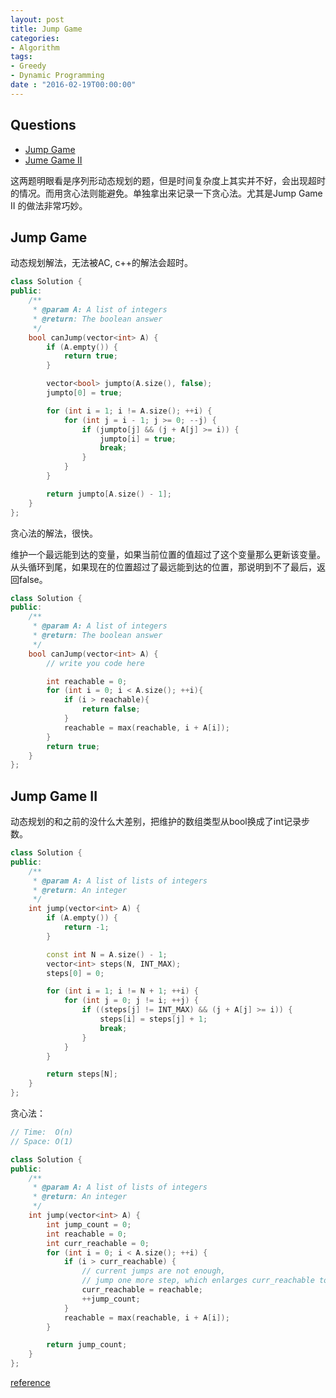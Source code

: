 ```yaml
---
layout: post
title: Jump Game
categories:
- Algorithm
tags:
- Greedy
- Dynamic Programming
date : "2016-02-19T00:00:00"
---
```


## Questions

* [Jump Game](http://www.lintcode.com/en/problem/jump-game/)
* [Jume Game II](http://www.lintcode.com/en/problem/jump-game-ii/)


这两题明眼看是序列形动态规划的题，但是时间复杂度上其实并不好，会出现超时的情况。而用贪心法则能避免。单独拿出来记录一下贪心法。尤其是Jump Game II 的做法非常巧妙。

## Jump Game

动态规划解法，无法被AC, c++的解法会超时。

~~~cpp
class Solution {
public:
    /**
     * @param A: A list of integers
     * @return: The boolean answer
     */
    bool canJump(vector<int> A) {
        if (A.empty()) {
            return true;
        }

        vector<bool> jumpto(A.size(), false);
        jumpto[0] = true;

        for (int i = 1; i != A.size(); ++i) {
            for (int j = i - 1; j >= 0; --j) {
                if (jumpto[j] && (j + A[j] >= i)) {
                    jumpto[i] = true;
                    break;
                }
            }
        }

        return jumpto[A.size() - 1];
    }
};
~~~

贪心法的解法，很快。

维护一个最远能到达的变量，如果当前位置的值超过了这个变量那么更新该变量。从头循环到尾，如果现在的位置超过了最远能到达的位置，那说明到不了最后，返回false。

~~~cpp
class Solution {
public:
    /**
     * @param A: A list of integers
     * @return: The boolean answer
     */
    bool canJump(vector<int> A) {
        // write you code here

        int reachable = 0;
        for (int i = 0; i < A.size(); ++i){
            if (i > reachable){
                return false;
            }
            reachable = max(reachable, i + A[i]);
        }
        return true;
    }
};
~~~


## Jump Game II

动态规划的和之前的没什么大差别，把维护的数组类型从bool换成了int记录步数。

~~~cpp
class Solution {
public:
    /**
     * @param A: A list of lists of integers
     * @return: An integer
     */
    int jump(vector<int> A) {
        if (A.empty()) {
            return -1;
        }

        const int N = A.size() - 1;
        vector<int> steps(N, INT_MAX);
        steps[0] = 0;

        for (int i = 1; i != N + 1; ++i) {
            for (int j = 0; j != i; ++j) {
                if ((steps[j] != INT_MAX) && (j + A[j] >= i)) {
                    steps[i] = steps[j] + 1;
                    break;
                }
            }
        }

        return steps[N];
    }
};
~~~


贪心法：

~~~cpp
// Time:  O(n)
// Space: O(1)

class Solution {
public:
    /**
     * @param A: A list of lists of integers
     * @return: An integer
     */
    int jump(vector<int> A) {
        int jump_count = 0;
        int reachable = 0;
        int curr_reachable = 0;
        for (int i = 0; i < A.size(); ++i) {
            if (i > curr_reachable) {
                // current jumps are not enough,
                // jump one more step, which enlarges curr_reachable to reachable.
                curr_reachable = reachable;
                ++jump_count;
            }
            reachable = max(reachable, i + A[i]);
        }   

        return jump_count;
    }
};

~~~


[reference](http://www.kancloud.cn/kancloud/data-structure-and-algorithm-notes/73079)
